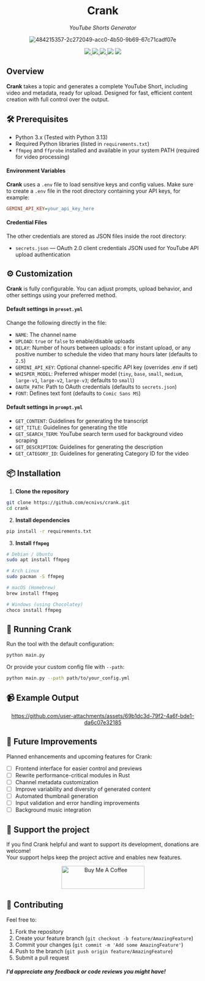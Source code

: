 <h1 align="center">Crank</h1>
<p align="center"><em>YouTube Shorts Generator</em></p>

<div align="center">

![484215357-2c272049-acc0-4b50-9b69-67c71cadf07e](https://github.com/user-attachments/assets/89e99b90-3396-44d4-b556-7de82734160b)

</div>

<p align="center">
  <a href="https://github.com/ecnivs/crank/stargazers">
    <img src="https://img.shields.io/github/stars/ecnivs/crank?style=flat-square">
  </a>
  <a href="https://github.com/ecnivs/crank/issues">
    <img src="https://img.shields.io/github/issues/ecnivs/crank?style=flat-square">
  </a>
  <a href="https://github.com/ecnivs/crank/blob/master/LICENSE">
    <img src="https://img.shields.io/badge/license-Custom-blue?style=flat-square">
  </a>
  <img src="https://img.shields.io/github/languages/top/ecnivs/crank?style=flat-square">
  <img src="https://img.shields.io/badge/platform-Linux%20%7C%20macOS%20%7C%20Windows-informational?style=flat-square">
</p>

## Overview
**Crank** takes a topic and generates a complete YouTube Short, including video and metadata, ready for upload. Designed for fast, efficient content creation with full control over the output.

## 🛠️ Prerequisites
- Python 3.x (Tested with Python 3.13)
- Required Python libraries (listed in `requirements.txt`)
- `ffmpeg` and `ffprobe` installed and available in your system PATH (required for video processing)

#### Environment Variables
**Crank** uses a `.env` file to load sensitive keys and config values.
Make sure to create a `.env` file in the root directory containing your API keys, for example:
```ini
GEMINI_API_KEY=your_api_key_here
```


#### Credential Files
The other credentials are stored as JSON files inside the root directory:
- `secrets.json` — OAuth 2.0 client credentials JSON used for YouTube API upload authentication

## ⚙️ Customization
**Crank** is fully configurable. You can adjust prompts, upload behavior, and other settings using your preferred method.

#### Default settings in `preset.yml`
Change the following directly in the file:
- `NAME`: The channel name
- `UPLOAD`: `true` or `false` to enable/disable uploads
- `DELAY`: Number of hours between uploads: `0` for instant upload, or any positive number to schedule the video that many hours later (defaults to `2.5`)
- `GEMINI_API_KEY`: Optional channel-specific API key (overrides .env if set)
- `WHISPER_MODEL`: Preferred whisper model (`tiny`, `base`, `small`, `medium`, `large-v1`, `large-v2`, `large-v3`; defaults to `small`)
- `OAUTH_PATH`: Path to OAuth credentials (defaults to `secrets.json`)
- `FONT`: Defines text font (defaults to `Comic Sans MS`)

#### Default settings in `prompt.yml`
- `GET_CONTENT`: Guidelines for generating the transcript
- `GET_TITLE`: Guidelines for generating the title
- `GET_SEARCH_TERM`: YouTube search term used for background video scraping
- `GET_DESCRIPTION`: Guidelines for generating the description
- `GET_CATEGORY_ID`: Guidelines for generating Category ID for the video

## 📦 Installation
1. **Clone the repository**
```bash
git clone https://github.com/ecnivs/crank.git
cd crank
```
2. **Install dependencies**
```bash
pip install -r requirements.txt
```
3. **Install `ffmpeg`**
```bash
# Debian / Ubuntu
sudo apt install ffmpeg

# Arch Linux
sudo pacman -S ffmpeg

# macOS (Homebrew)
brew install ffmpeg

# Windows (using Chocolatey)
choco install ffmpeg
```

## 🚀 Running Crank
Run the tool with the default configuration:
```bash
python main.py
```
Or provide your custom config file with `--path`:
```bash
python main.py --path path/to/your_config.yml
```

## 📹 Example Output
<div align="center">

https://github.com/user-attachments/assets/69b1dc3d-79f2-4a6f-bde1-da6c07e32185

</div>

## 🔮 Future Improvements
Planned enhancements and upcoming features for Crank:

- [ ] Frontend interface for easier control and previews  
- [ ] Rewrite performance-critical modules in Rust  
- [ ] Channel metadata customization  
- [ ] Improve variability and diversity of generated content  
- [ ] Automated thumbnail generation  
- [ ] Input validation and error handling improvements  
- [ ] Background music integration

## 💖 Support the project
If you find Crank helpful and want to support its development, donations are welcome!  
Your support helps keep the project active and enables new features.
<div align="center">
  <a href="https://www.buymeacoffee.com/ecnivs" target="_blank"><img src="https://cdn.buymeacoffee.com/buttons/v2/default-yellow.png" alt="Buy Me A Coffee" style="height: 60px !important;width: 217px !important;" ></a>
</div>

## 🙌 Contributing
Feel free to:
1. Fork the repository
2. Create your feature branch (`git checkout -b feature/AmazingFeature`)
3. Commit your changes (`git commit -m 'Add some AmazingFeature'`)
4. Push to the branch (`git push origin feature/AmazingFeature`)
5. Submit a pull request

#### *I'd appreciate any feedback or code reviews you might have!*
